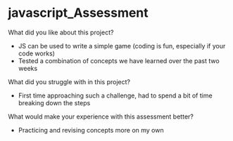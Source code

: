 # javascript_Assessment

What did you like about this project?
- JS can be used to write a simple game (coding is fun, especially if your code works)
- Tested a combination of concepts we have learned over the past two weeks

What did you struggle with in this project?
- First time approaching such a challenge, had to spend a bit of time breaking down the steps

What would make your experience with this assessment better?
- Practicing and revising concepts more on my own
